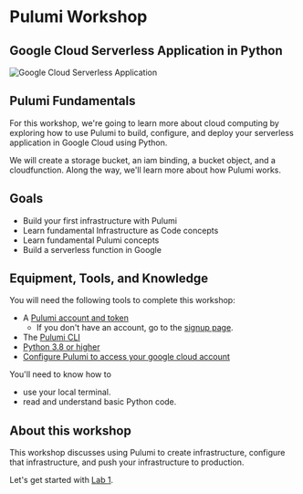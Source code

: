# Pulumi Workshop

## Google Cloud Serverless Application in Python

![Google Cloud Serverless Application](https://www.pulumi.com/templates/serverless-application/gcp/architecture.png)

## Pulumi Fundamentals

For this workshop, we're going to learn more about cloud computing by exploring how to use Pulumi to build, configure, and deploy your serverless application in Google Cloud using Python.


We will create a storage bucket, an iam binding, a bucket object,  and a cloudfunction. Along the way, we'll learn more about how Pulumi works.

## Goals

* Build your first infrastructure with Pulumi
* Learn fundamental Infrastructure as Code concepts
* Learn fundamental Pulumi concepts
* Build a serverless function in Google

## Equipment, Tools, and Knowledge

You will need the following tools to complete this workshop:

[//]: # (Do we need to fix the url to have a referal link?)

* A [Pulumi account and token](https://www.pulumi.com/docs/intro/pulumi-service/accounts/#access-tokens)
  * If you don't have an account, go to the [signup page](https://app.pulumi.com/signup).
* The [Pulumi CLI](https://www.pulumi.com/docs/get-started/install/)
* [Python 3.8 or higher](https://www.pulumi.com/docs/get-started/gcp/begin/#choose-your-language)
* [Configure Pulumi to access your google cloud account](https://www.pulumi.com/docs/get-started/gcp/begin/#configure-pulumi-to-access-your-google-cloud-account)

You'll need to know how to

- use your local terminal.
- read and understand basic Python code.

## About this workshop

This workshop discusses using Pulumi to create infrastructure, configure that infrastructure, and push your infrastructure to production.

Let's get started with [Lab 1](/lab-1/).
